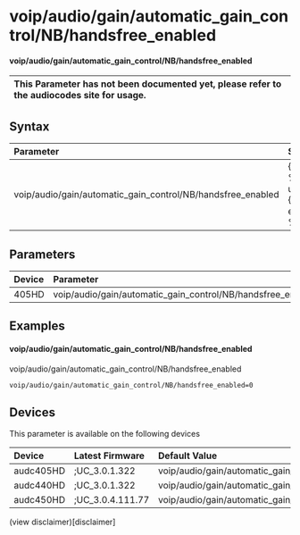 ﻿---
description: voip/audio/gain/automatic_gain_control/NB/handsfree_enabled
search: false
---

# voip/audio/gain/automatic_gain_control/NB/handsfree_enabled

#### voip/audio/gain/automatic_gain_control/NB/handsfree_enabled


| This Parameter has not been documented yet, please refer to the audiocodes site for usage.  |
| :--- |

## Syntax
| Parameter | Syntax |
| :--- | :--- |
|voip/audio/gain/automatic_gain_control/NB/handsfree_enabled | {% raw %} undefined {% endraw %} |

## Parameters
|Device|Parameter|value|Description|
|:---|:---|:---|:---|
| 405HD | voip/audio/gain/automatic_gain_control/NB/handsfree_enabled |  |  |

## Examples
#### voip/audio/gain/automatic_gain_control/NB/handsfree_enabled

voip/audio/gain/automatic_gain_control/NB/handsfree_enabled

```
voip/audio/gain/automatic_gain_control/NB/handsfree_enabled=0
```

## Devices
This parameter is available on the following devices

| Device | Latest Firmware | Default Value |
|:---|:---|:---|
| audc405HD | ;UC_3.0.1.322 | voip/audio/gain/automatic_gain_control/NB/handsfree_enabled=0 
| audc440HD | ;UC_3.0.1.322 | voip/audio/gain/automatic_gain_control/NB/handsfree_enabled=0 
| audc450HD | ;UC_3.0.4.111.77 | voip/audio/gain/automatic_gain_control/NB/handsfree_enabled=0 

(view disclaimer)[disclaimer]
